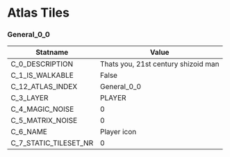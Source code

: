 

# Atlas Tiles





### General_0_0
| Statname | Value | 
|  --  |  --  | 
| C_0_DESCRIPTION | Thats you, 21st century shizoid man | 
| C_1_IS_WALKABLE | False | 
| C_12_ATLAS_INDEX | General_0_0 | 
| C_3_LAYER | PLAYER | 
| C_4_MAGIC_NOISE | 0 | 
| C_5_MATRIX_NOISE | 0 | 
| C_6_NAME | Player icon | 
| C_7_STATIC_TILESET_NR | 0 | 

